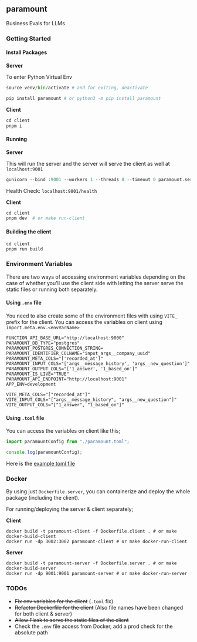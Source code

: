 ## paramount

Business Evals for LLMs

### Getting Started

#### Install Packages

**Server**

To enter Python Virtual Env

```py
source venv/bin/activate # and for exiting, deactivate
```

```py
pip install paramount # or python3 -m pip install paramount
```

**Client**

```py
cd client
pnpm i
```

#### Running

**Server**

This will run the server and the server will serve the client as well at `localhost:9001`

```py
gunicorn --bind :9001 --workers 1 --threads 8 --timeout 0 paramount.server.wsgi:app # or make run-server
```

Health Check: `localhost:9001/health`

**Client**

```py
cd client
pnpm dev  # or make run-client
```

#### Building the client

```shell
cd client
pnpm run build
```

### Environment Variables

There are two ways of accessing environment variables depending on the case of whether you'll use the client side with letting the server serve the static files or running both separately.

#### Using `.env` file

You need to also create some of the environment files with using `VITE_` prefix for the client. You can access the variables on client using `import.meta.env.<envVarName>`

```.env
FUNCTION_API_BASE_URL="http://localhost:9000"
PARAMOUNT_DB_TYPE="postgres"
PARAMOUNT_POSTGRES_CONNECTION_STRING=
PARAMOUNT_IDENTIFIER_COLNAME="input_args__company_uuid"
PARAMOUNT_META_COLS="['recorded_at']"
PARAMOUNT_INPUT_COLS="['args__message_history', 'args__new_question']"
PARAMOUNT_OUTPUT_COLS="['1_answer', '1_based_on']"
PARAMOUNT_IS_LIVE="TRUE"
PARAMOUNT_API_ENDPOINT="http://localhost:9001"
APP_ENV=development

VITE_META_COLS="["recorded_at"]"
VITE_INPUT_COLS="["args__message_history", "args__new_question"]"
VITE_OUTPUT_COLS="["1_answer", "1_based_on"]"
```

#### Using `.toml` file

You can access the variables on client like this;

```ts
import paramountConfig from "./paramount.toml";

console.log(paramountConfig);
```

Here is the [example toml file](https://github.com/ask-fini/paramount/blob/main/paramount/paramount.toml.example)

### Docker

By using just `Dockerfile.server`, you can containerize and deploy the whole package (including the client).

For running/deploying the server & client separately;

**Client**

```shell
docker build -t paramount-client -f Dockerfile.client . # or make docker-build-client
docker run -dp 3002:3002 paramount-client # or make docker-run-client
```

**Server**

```shell
docker build -t paramount-server -f Dockerfile.server . # or make docker-build-server
docker run -dp 9001:9001 paramount-server # or make docker-run-server
```

### TODOs

- ~~Fix env variables for the client~~ (`.toml` fix)
- ~~Refactor Dockerfile for the client~~ (Also file names have been changed for both client & server)
- ~~Allow Flask to serve the static files of the client~~
- Check the `.env` file access from Docker, add a prod check for the absolute path
